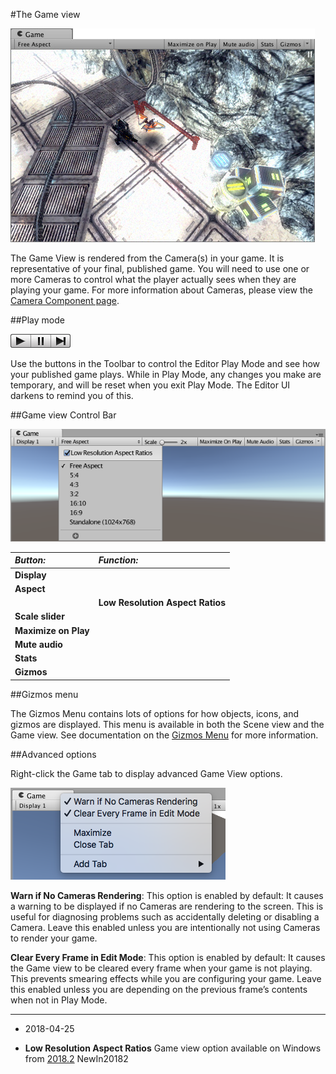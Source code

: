 #The Game view

![](../uploads/Main/GameView.jpg) 

The Game View is rendered from the Camera(s) in your game. It is representative of your final, published game. You will need to use one or more Cameras to control what the player actually sees when they are playing your game. For more information about Cameras, please view the [Camera Component page](class-Camera).


##Play mode

![](../uploads/Main/Editor-PlayButtons.png) 

Use the buttons in the Toolbar to control the Editor Play Mode and see how your published game plays. While in Play Mode, any changes you make are temporary, and will be reset when you exit Play Mode. The Editor UI darkens to remind you of this.


##Game view Control Bar

![](../uploads/Main/GameViewControlBar.png) 


|**_Button:_** |**_Function:_** |
|:---|:---|
|__Display__||Click this to choose from a list of Cameras if you have multiple Cameras in the Scene.  This is set to __Display 1__ by default.  (You can assign Displays to cameras in the Camera module, under the __Target Display__ drop-down menu.)|
|__Aspect__||Select different values to test how your game will look on monitors with different aspect ratios. This is set to __Free Aspect__ by default. |
||__Low Resolution Aspect Ratios__|Check this box if you want to emulate the pixel density of older displays: This reduces the resolution of the Game view when an aspect ratio is selected. It is always enabled when the Game view is on a non-Retina display. |
|__Scale slider__||Scroll right to zoom in and examine areas of the Game screen in more detail. It also allows you to zoom out to see the entire screen where the device resolution is higher than the Game view window size. You can also use the scroll wheel and middle mouse button to do this while the game is stopped or paused.|
|__Maximize on Play__||Click to enable: Use this to make the Game view maximize (100% of your Editor Window) for a full-screen preview when you enter Play Mode.|
|__Mute audio__||Click to enable: Use this to mute any in-game audio when you enter Play Mode.|
|__Stats__||Click this to toggle the Statistics overlay, which contains [Rendering Statistics](RenderingStatistics) about your game's audio and graphics. This is very useful for monitoring the performance of your game while in Play Mode.|
|__Gizmos__||Click this to toggle the visibility of [Gizmos](GizmosMenu). To only see certain types of Gizmo during Play Mode, click the drop-down arrow next to the word __Gizmos__ and only check the boxes of the Gizmo types you want to see. (See Gizmos Options below.)|

##Gizmos menu

The Gizmos Menu contains lots of options for how objects, icons, and gizmos are displayed. This menu is available in both the Scene view and the Game view. See documentation on the [Gizmos Menu](GizmosMenu) for more information.


##Advanced options

Right-click the Game tab to display advanced Game View options.

![](../uploads/Main/GameView-AdvancedOptions.png)


__Warn if No Cameras Rendering__: This option is enabled by default: It causes a warning to be displayed if no Cameras are rendering to the screen. This is useful for diagnosing problems such as accidentally deleting or disabling a Camera. Leave this enabled unless you are intentionally not using Cameras to render your game.

__Clear Every Frame in Edit Mode__: This option is enabled by default: It causes the Game view to be cleared every frame when your game is not playing. This prevents smearing effects while you are configuring your game. Leave this enabled unless you are depending on the previous frame’s contents when not in Play Mode.

---
* <span class="page-edit">2018-04-25  <!-- include IncludeTextAmendPageSomeEdit --></span>

* <span class="page-history">__Low Resolution Aspect Ratios__ Game view option available on Windows from [2018.2](https://docs.unity3d.com/2018.2/Documentation/Manual/30_search.html?q=newin20182) <span class="search-words">NewIn20182</span></span>